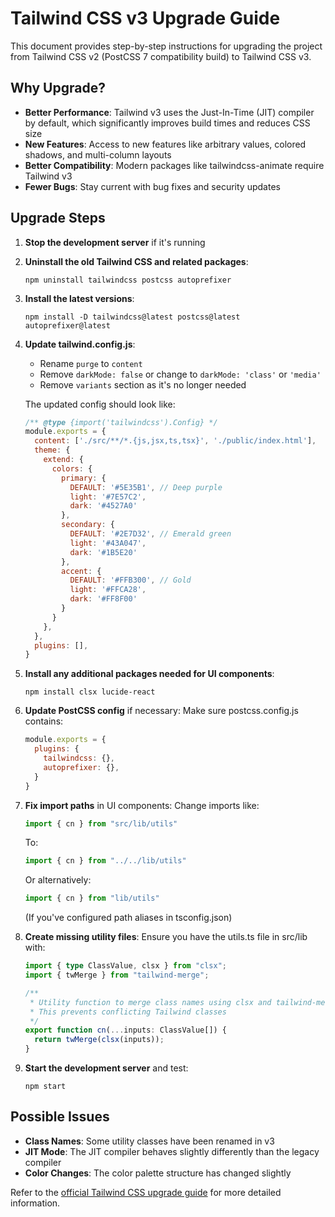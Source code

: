 # Tailwind CSS v3 Upgrade Guide

This document provides step-by-step instructions for upgrading the project from Tailwind CSS v2 (PostCSS 7 compatibility build) to Tailwind CSS v3.

## Why Upgrade?

- **Better Performance**: Tailwind v3 uses the Just-In-Time (JIT) compiler by default, which significantly improves build times and reduces CSS size
- **New Features**: Access to new features like arbitrary values, colored shadows, and multi-column layouts
- **Better Compatibility**: Modern packages like tailwindcss-animate require Tailwind v3
- **Fewer Bugs**: Stay current with bug fixes and security updates

## Upgrade Steps

1. **Stop the development server** if it's running

2. **Uninstall the old Tailwind CSS and related packages**:
   ```
   npm uninstall tailwindcss postcss autoprefixer
   ```

3. **Install the latest versions**:
   ```
   npm install -D tailwindcss@latest postcss@latest autoprefixer@latest
   ```

4. **Update tailwind.config.js**:
   - Rename `purge` to `content`
   - Remove `darkMode: false` or change to `darkMode: 'class'` or `'media'`
   - Remove `variants` section as it's no longer needed

   The updated config should look like:
   ```javascript
   /** @type {import('tailwindcss').Config} */
   module.exports = {
     content: ['./src/**/*.{js,jsx,ts,tsx}', './public/index.html'],
     theme: {
       extend: {
         colors: {
           primary: {
             DEFAULT: '#5E35B1', // Deep purple
             light: '#7E57C2',
             dark: '#4527A0'
           },
           secondary: {
             DEFAULT: '#2E7D32', // Emerald green
             light: '#43A047',
             dark: '#1B5E20'
           },
           accent: {
             DEFAULT: '#FFB300', // Gold
             light: '#FFCA28',
             dark: '#FF8F00'
           }
         }
       },
     },
     plugins: [],
   }
   ```

5. **Install any additional packages needed for UI components**:
   ```
   npm install clsx lucide-react
   ```

6. **Update PostCSS config** if necessary:
   Make sure postcss.config.js contains:
   ```javascript
   module.exports = {
     plugins: {
       tailwindcss: {},
       autoprefixer: {},
     }
   }
   ```

7. **Fix import paths** in UI components:
   Change imports like:
   ```javascript
   import { cn } from "src/lib/utils"
   ```
   To:
   ```javascript
   import { cn } from "../../lib/utils"
   ```
   Or alternatively:
   ```javascript
   import { cn } from "lib/utils"
   ```
   (If you've configured path aliases in tsconfig.json)

8. **Create missing utility files**:
   Ensure you have the utils.ts file in src/lib with:
   ```typescript
   import { type ClassValue, clsx } from "clsx";
   import { twMerge } from "tailwind-merge";

   /**
    * Utility function to merge class names using clsx and tailwind-merge
    * This prevents conflicting Tailwind classes
    */
   export function cn(...inputs: ClassValue[]) {
     return twMerge(clsx(inputs));
   }
   ```

9. **Start the development server** and test:
   ```
   npm start
   ```

## Possible Issues

- **Class Names**: Some utility classes have been renamed in v3
- **JIT Mode**: The JIT compiler behaves slightly differently than the legacy compiler
- **Color Changes**: The color palette structure has changed slightly

Refer to the [official Tailwind CSS upgrade guide](https://tailwindcss.com/docs/upgrade-guide) for more detailed information. 